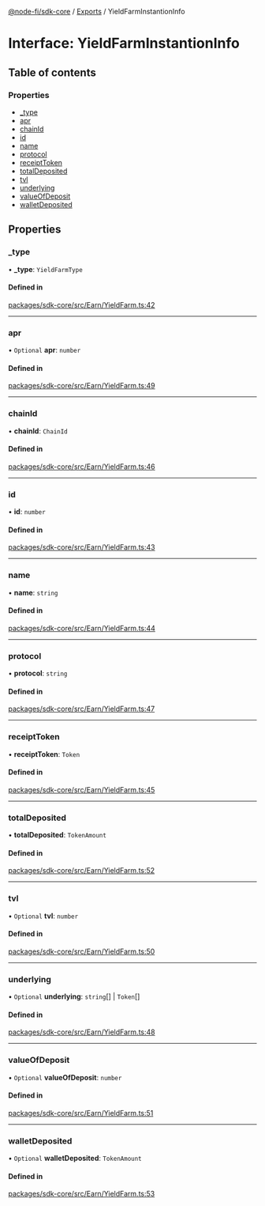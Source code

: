 [@node-fi/sdk-core](../README.md) / [Exports](../modules.md) / YieldFarmInstantionInfo

# Interface: YieldFarmInstantionInfo

## Table of contents

### Properties

- [\_type](YieldFarmInstantionInfo.md#_type)
- [apr](YieldFarmInstantionInfo.md#apr)
- [chainId](YieldFarmInstantionInfo.md#chainid)
- [id](YieldFarmInstantionInfo.md#id)
- [name](YieldFarmInstantionInfo.md#name)
- [protocol](YieldFarmInstantionInfo.md#protocol)
- [receiptToken](YieldFarmInstantionInfo.md#receipttoken)
- [totalDeposited](YieldFarmInstantionInfo.md#totaldeposited)
- [tvl](YieldFarmInstantionInfo.md#tvl)
- [underlying](YieldFarmInstantionInfo.md#underlying)
- [valueOfDeposit](YieldFarmInstantionInfo.md#valueofdeposit)
- [walletDeposited](YieldFarmInstantionInfo.md#walletdeposited)

## Properties

### \_type

• **\_type**: `YieldFarmType`

#### Defined in

[packages/sdk-core/src/Earn/YieldFarm.ts:42](https://github.com/Node-Fi/sdk/blob/eb73fa4/packages/sdk-core/src/Earn/YieldFarm.ts#L42)

___

### apr

• `Optional` **apr**: `number`

#### Defined in

[packages/sdk-core/src/Earn/YieldFarm.ts:49](https://github.com/Node-Fi/sdk/blob/eb73fa4/packages/sdk-core/src/Earn/YieldFarm.ts#L49)

___

### chainId

• **chainId**: `ChainId`

#### Defined in

[packages/sdk-core/src/Earn/YieldFarm.ts:46](https://github.com/Node-Fi/sdk/blob/eb73fa4/packages/sdk-core/src/Earn/YieldFarm.ts#L46)

___

### id

• **id**: `number`

#### Defined in

[packages/sdk-core/src/Earn/YieldFarm.ts:43](https://github.com/Node-Fi/sdk/blob/eb73fa4/packages/sdk-core/src/Earn/YieldFarm.ts#L43)

___

### name

• **name**: `string`

#### Defined in

[packages/sdk-core/src/Earn/YieldFarm.ts:44](https://github.com/Node-Fi/sdk/blob/eb73fa4/packages/sdk-core/src/Earn/YieldFarm.ts#L44)

___

### protocol

• **protocol**: `string`

#### Defined in

[packages/sdk-core/src/Earn/YieldFarm.ts:47](https://github.com/Node-Fi/sdk/blob/eb73fa4/packages/sdk-core/src/Earn/YieldFarm.ts#L47)

___

### receiptToken

• **receiptToken**: `Token`

#### Defined in

[packages/sdk-core/src/Earn/YieldFarm.ts:45](https://github.com/Node-Fi/sdk/blob/eb73fa4/packages/sdk-core/src/Earn/YieldFarm.ts#L45)

___

### totalDeposited

• **totalDeposited**: `TokenAmount`

#### Defined in

[packages/sdk-core/src/Earn/YieldFarm.ts:52](https://github.com/Node-Fi/sdk/blob/eb73fa4/packages/sdk-core/src/Earn/YieldFarm.ts#L52)

___

### tvl

• `Optional` **tvl**: `number`

#### Defined in

[packages/sdk-core/src/Earn/YieldFarm.ts:50](https://github.com/Node-Fi/sdk/blob/eb73fa4/packages/sdk-core/src/Earn/YieldFarm.ts#L50)

___

### underlying

• `Optional` **underlying**: `string`[] \| `Token`[]

#### Defined in

[packages/sdk-core/src/Earn/YieldFarm.ts:48](https://github.com/Node-Fi/sdk/blob/eb73fa4/packages/sdk-core/src/Earn/YieldFarm.ts#L48)

___

### valueOfDeposit

• `Optional` **valueOfDeposit**: `number`

#### Defined in

[packages/sdk-core/src/Earn/YieldFarm.ts:51](https://github.com/Node-Fi/sdk/blob/eb73fa4/packages/sdk-core/src/Earn/YieldFarm.ts#L51)

___

### walletDeposited

• `Optional` **walletDeposited**: `TokenAmount`

#### Defined in

[packages/sdk-core/src/Earn/YieldFarm.ts:53](https://github.com/Node-Fi/sdk/blob/eb73fa4/packages/sdk-core/src/Earn/YieldFarm.ts#L53)
